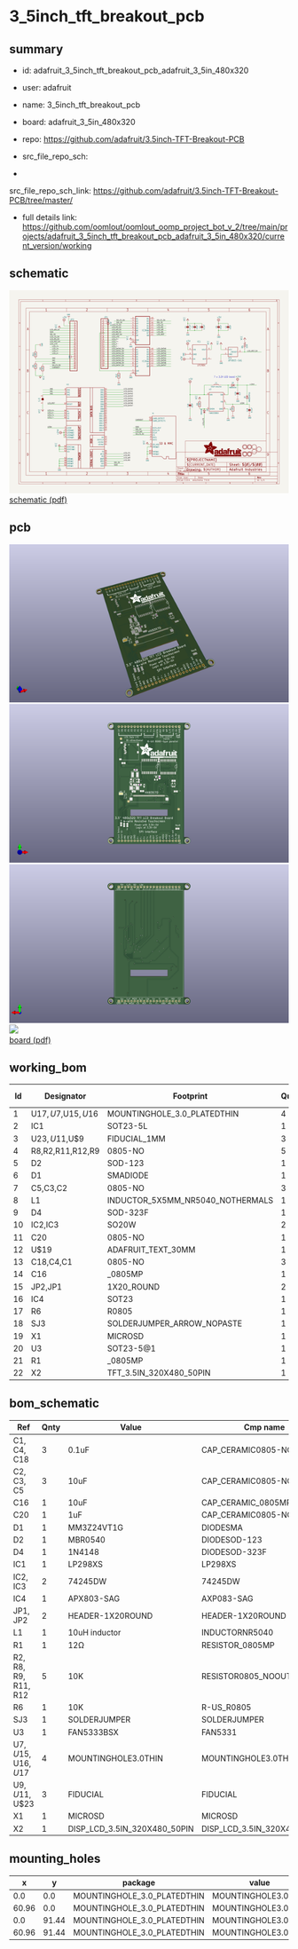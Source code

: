 # 3_5inch_tft_breakout_pcb
 
## summary 
* id: adafruit_3_5inch_tft_breakout_pcb_adafruit_3_5in_480x320
* user: adafruit
* name: 3_5inch_tft_breakout_pcb
* board: adafruit_3_5in_480x320
* repo: https://github.com/adafruit/3.5inch-TFT-Breakout-PCB



* src_file_repo_sch: 
*
 src_file_repo_sch_link: https://github.com/adafruit/3.5inch-TFT-Breakout-PCB/tree/master/
* full details link: https://github.com/oomlout/oomlout_oomp_project_bot_v_2/tree/main/projects/adafruit_3_5inch_tft_breakout_pcb_adafruit_3_5in_480x320/current_version/working  

## schematic  
![](working_schematic_600.png)  
[schematic (pdf)](working_schematic.pdf)  

## pcb  
![](working_3d_600.png) 
![](working_3d_front_600.png)  
![](working_3d_back_600.png)  
![](working_600.png)  
[board (pdf)](working.pdf)  

## working_bom
| Id | Designator | Footprint | Quantity | Designation | Supplier and ref |  | None | 
| --- | --- | --- | --- | --- | --- | --- | --- | 
| 1 | U$17,U$7,U$15,U$16 | MOUNTINGHOLE_3.0_PLATEDTHIN | 4 | MOUNTINGHOLE3.0THIN |  |  | [''] | 
| 2 | IC1 | SOT23-5L | 1 | MIC5225-3.3 |  |  | [''] | 
| 3 | U$23,U$11,U$9 | FIDUCIAL_1MM | 3 | FIDUCIAL |  |  | [''] | 
| 4 | R8,R2,R11,R12,R9 | 0805-NO | 5 | 10K |  |  | [''] | 
| 5 | D2 | SOD-123 | 1 | MBR0540 |  |  | [''] | 
| 6 | D1 | SMADIODE | 1 | MM3Z24VT1G |  |  | [''] | 
| 7 | C5,C3,C2 | 0805-NO | 3 | 10uF |  |  | [''] | 
| 8 | L1 | INDUCTOR_5X5MM_NR5040_NOTHERMALS | 1 | 10uH inductor |  |  | [''] | 
| 9 | D4 | SOD-323F | 1 | 1N4148 |  |  | [''] | 
| 10 | IC2,IC3 | SO20W | 2 | 74LVC245 |  |  | [''] | 
| 11 | C20 | 0805-NO | 1 | 1uF |  |  | [''] | 
| 12 | U$19 | ADAFRUIT_TEXT_30MM | 1 |  |  |  | [''] | 
| 13 | C18,C4,C1 | 0805-NO | 3 | 0.1uF |  |  | [''] | 
| 14 | C16 | _0805MP | 1 | 10uF |  |  | [''] | 
| 15 | JP2,JP1 | 1X20_ROUND | 2 |  |  |  | [''] | 
| 16 | IC4 | SOT23 | 1 | APX803-SAG |  |  | [''] | 
| 17 | R6 | R0805 | 1 | 10K |  |  | [''] | 
| 18 | SJ3 | SOLDERJUMPER_ARROW_NOPASTE | 1 |  |  |  | [''] | 
| 19 | X1 | MICROSD | 1 |  |  |  | [''] | 
| 20 | U3 | SOT23-5@1 | 1 | FAN5333BSX |  |  | [''] | 
| 21 | R1 | _0805MP | 1 | 12Ω |  |  | [''] | 
| 22 | X2 | TFT_3.5IN_320X480_50PIN | 1 |  |  |  | [''] | 


## bom_schematic
| Ref | Qnty | Value | Cmp name | Footprint | Description | Vendor | DNP | 
| --- | --- | --- | --- | --- | --- | --- | --- | 
| C1, C4, C18 | 3 | 0.1uF | CAP_CERAMIC0805-NOOUTLINE | working:0805-NO |  |  |  | 
| C2, C3, C5 | 3 | 10uF | CAP_CERAMIC0805-NOOUTLINE | working:0805-NO |  |  |  | 
| C16 | 1 | 10uF | CAP_CERAMIC_0805MP | working:_0805MP |  |  |  | 
| C20 | 1 | 1uF | CAP_CERAMIC0805-NOOUTLINE | working:0805-NO |  |  |  | 
| D1 | 1 | MM3Z24VT1G | DIODESMA | working:SMADIODE |  |  |  | 
| D2 | 1 | MBR0540 | DIODESOD-123 | working:SOD-123 |  |  |  | 
| D4 | 1 | 1N4148 | DIODESOD-323F | working:SOD-323F |  |  |  | 
| IC1 | 1 | LP298XS | LP298XS | working:SOT23-5L |  |  |  | 
| IC2, IC3 | 2 | 74245DW | 74245DW | working:SO20W |  |  |  | 
| IC4 | 1 | APX803-SAG | AXP083-SAG | working:SOT23 |  |  |  | 
| JP1, JP2 | 2 | HEADER-1X20ROUND | HEADER-1X20ROUND | working:1X20_ROUND |  |  |  | 
| L1 | 1 | 10uH inductor | INDUCTORNR5040 | working:INDUCTOR_5X5MM_NR5040_NOTHERMALS |  |  |  | 
| R1 | 1 | 12Ω | RESISTOR_0805MP | working:_0805MP |  |  |  | 
| R2, R8, R9, R11, R12 | 5 | 10K | RESISTOR0805_NOOUTLINE | working:0805-NO |  |  |  | 
| R6 | 1 | 10K | R-US_R0805 | working:R0805 |  |  |  | 
| SJ3 | 1 | SOLDERJUMPER | SOLDERJUMPER | working:SOLDERJUMPER_ARROW_NOPASTE |  |  |  | 
| U3 | 1 | FAN5333BSX | FAN5331 | working:SOT23-5@1 |  |  |  | 
| U$7, U$15, U$16, U$17 | 4 | MOUNTINGHOLE3.0THIN | MOUNTINGHOLE3.0THIN | working:MOUNTINGHOLE_3.0_PLATEDTHIN |  |  |  | 
| U$9, U$11, U$23 | 3 | FIDUCIAL | FIDUCIAL | working:FIDUCIAL_1MM |  |  |  | 
| X1 | 1 | MICROSD | MICROSD | working:MICROSD |  |  |  | 
| X2 | 1 | DISP_LCD_3.5IN_320X480_50PIN | DISP_LCD_3.5IN_320X480_50PIN | working:TFT_3.5IN_320X480_50PIN |  |  |  | 


## mounting_holes
| x | y | package | value | ref | size | 
| --- | --- | --- | --- | --- | --- | 
| 0.0 | 0.0 | MOUNTINGHOLE_3.0_PLATEDTHIN | MOUNTINGHOLE3.0THIN | U$7 | m3 | 
| 60.96 | 0.0 | MOUNTINGHOLE_3.0_PLATEDTHIN | MOUNTINGHOLE3.0THIN | U$15 | m3 | 
| 0.0 | 91.44 | MOUNTINGHOLE_3.0_PLATEDTHIN | MOUNTINGHOLE3.0THIN | U$16 | m3 | 
| 60.96 | 91.44 | MOUNTINGHOLE_3.0_PLATEDTHIN | MOUNTINGHOLE3.0THIN | U$17 | m3 | 


